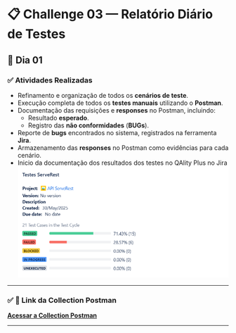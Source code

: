 # 📋 Challenge 03 — Relatório Diário de Testes

## 📅 Dia 01  

### ✅ Atividades Realizadas
- Refinamento e organização de todos os **cenários de teste**.
- Execução completa de todos os **testes manuais** utilizando o **Postman**.
- Documentação das requisições e **responses** no Postman, incluindo:
  - Resultado **esperado**.
  - Registro das **não conformidades** (**BUGs**).
- Reporte de **bugs** encontrados no sistema, registrados na ferramenta **Jira**.
- Armazenamento das **responses** no Postman como evidências para cada cenário.
- Inicio da documentação dos resultados dos testes no QAlity Plus no Jira
![alt text](image.png)

---

### ✅ 📂 Link da Collection Postman
[**Acessar a Collection Postman**](https://bit-masters.postman.co/workspace/Testes-ServeRest~46dc673d-a031-42a0-a013-3404b88c2324/folder/44579864-e53ba0b9-32c6-49d5-8144-5470bb9d6aab?action=share&creator=44579864&ctx=documentation)

---
